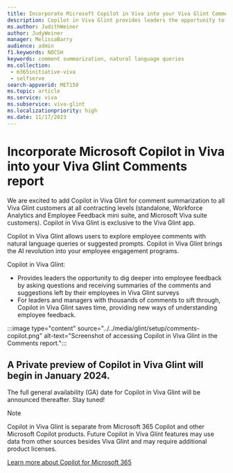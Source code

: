 ```yaml
---
title: Incorporate Microsoft Copilot in Viva into your Viva Glint Comments report 
description: Copilot in Viva Glint provides leaders the opportunity to dig deeper into employee feedback by asking questions and receiving summaries of the comments and suggestions left by their employees in Viva Glint surveys.
ms.author: JudithWeiner
author: JudyWeiner
manager: MelissaBarry
audience: admin
f1.keywords: NOCSH
keywords: comment summarization, natural language queries
ms.collection: 
 - m365initiative-viva
 - selfserve
search-appverid: MET150
ms.topic: article
ms.service: viva
ms.subservice: viva-glint
ms.localizationpriority: high
ms.date: 11/17/2023
---
```


# Incorporate Microsoft Copilot in Viva into your Viva Glint Comments report 

We are excited to add Copilot in Viva Glint for comment summarization to all Viva Glint customers at all contracting levels (standalone, Workforce Analytics and Employee Feedback mini suite, and Microsoft Viva suite customers). Copilot in Viva Glint is exclusive to the Viva Glint app.  

Copilot in Viva Glint allows users to explore employee comments with natural language queries or suggested prompts. Copilot in Viva Glint brings the AI revolution into your employee engagement programs. 

Copilot in Viva Glint:
- Provides leaders the opportunity to dig deeper into employee feedback by asking questions and receiving summaries of the comments and suggestions left by their employees in Viva Glint surveys
- For leaders and managers with thousands of comments to sift through, Copilot in Viva Glint saves time, providing new ways of understanding employee feedback. 

:::image type="content" source="../../media/glint/setup/comments-copilot.png" alt-text="Screenshot of accessing Copilot in Viva Glint in the Comments report.":::

## A Private preview of Copilot in Viva Glint will begin in January 2024.

The full general availability (GA) date for Copilot in Viva Glint will be announced thereafter. Stay tuned!  

> [!Note]
> Copilot in Viva Glint is separate from Microsoft 365 Copilot and other Microsoft Copilot products. Future Copilot in Viva Glint features may use data from other sources besides Viva Glint and may require additional product licenses.

[Learn more about Copilot for Microsoft 365](https://adoption.microsoft.com/en-us/copilot/)
